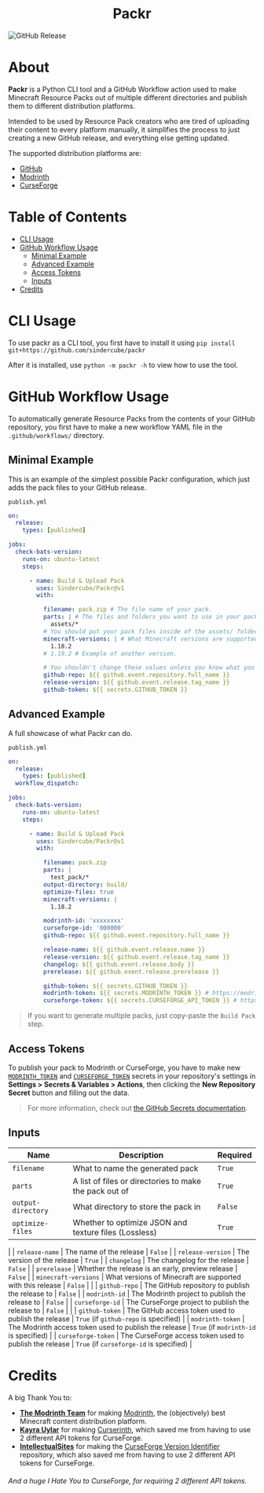 <p align="center">
  <h1 align="center"><b>Packr</b></h1>
  <img alt="GitHub Release" src="https://img.shields.io/github/v/release/Sindercube/Packr?include_prereleases">
</p>

# About

**Packr** is a Python CLI tool and a GitHub Workflow action used to make Minecraft Resource Packs out of multiple different directories and publish them to different distribution platforms.

Intended to be used by Resource Pack creators who are tired of uploading their content to every platform manually, it simplifies the process to just creating a new GitHub release, and everything else getting updated.

The supported distribution platforms are:
- [GitHub](https://github.com)
- [Modrinth](https://modrinth.com/)
- [CurseForge](https://curseforge.com/)

# Table of Contents 

- [CLI Usage](#cli-usage)
- [GitHub Workflow Usage](#github-workflow-usage)
  - [Minimal Example](#minimal-example)
  - [Advanced Example](#advanced-example)
  - [Access Tokens](#access-tokens)
  - [Inputs](#inputs)
- [Credits](#credits)

# CLI Usage

To use packr as a CLI tool, you first have to install it using `pip install git+https://github.com/sindercube/packr`

After it is installed, use `python -m packr -h` to view how to use the tool.

# GitHub Workflow Usage

<!--
> Click [here](https://github.com/Sorrowfall/RP-Example/generate) to create a new repository with the workflow already set up.
Remember to edit `.github/workflows/build-packs.yml` to set up packr correctly for your pack.
-->

To automatically generate Resource Packs from the contents of your GitHub repository, you first have to make a new workflow YAML file in the `.github/workflows/` directory.

## Minimal Example

This is an example of the simplest possible Packr configuration, which just adds the pack files to your GitHub release.

`publish.yml`
```yaml
on:
  release:
    types: [published]

jobs:
  check-bats-version:
    runs-on: ubuntu-latest
    steps:

      - name: Build & Upload Pack
        uses: Sindercube/Packr@v1
        with:

          filename: pack.zip # The file name of your pack.
          parts: | # The files and folders you want to use in your pack. Separated with new lines.
            assets/*
          # You should put your pack files inside of the assets/ folder, but you can change which folder is used with this. 
          minecraft-versions: | # What Minecraft versions are supported by your pack. Add every new version on a new line.
            1.18.2
          # 1.19.2 # Example of another version.

          # You shouldn't change these values unless you know what you're doing
          github-repo: ${{ github.event.repository.full_name }}
          release-version: ${{ github.event.release.tag_name }}
          github-token: ${{ secrets.GITHUB_TOKEN }}
```

## Advanced Example

A full showcase of what Packr can do.

`publish.yml`
```yaml
on:
  release:
    types: [published]
  workflow_dispatch:

jobs:
  check-bats-version:
    runs-on: ubuntu-latest
    steps:

      - name: Build & Upload Pack
        uses: Sindercube/Packr@v1
        with:

          filename: pack.zip
          parts: |
            test_pack/*
          output-directory: build/ 
          optimize-files: true
          minecraft-versions: |
            1.18.2

          modrinth-id: 'xxxxxxxx'
          curseforge-id: '000000'
          github-repo: ${{ github.event.repository.full_name }}

          release-name: ${{ github.event.release.name }}
          release-version: ${{ github.event.release.tag_name }}
          changelog: ${{ github.event.release.body }}
          prerelease: ${{ github.event.release.prerelease }}

          github-token: ${{ secrets.GITHUB_TOKEN }}
          modrinth-token: ${{ secrets.MODRINTH_TOKEN }} # https://modrinth.com/settings/account
          curseforge-token: ${{ secrets.CURSEFORGE_API_TOKEN }} # https://www.curseforge.com/account/api-tokens
```

> If you want to generate multiple packs, just copy-paste the `Build Pack` step.

## Access Tokens

To publish your pack to Modrinth or CurseForge, you have to make new [`MODRINTH_TOKEN`](https://modrinth.com/settings/account) and [`CURSEFORGE_TOKEN`](https://www.curseforge.com/account/api-tokens) secrets in your repository's settings in **Settings > Secrets & Variables > Actions**, then clicking the **New Repository Secret** button and filling out the data.

> For more information, check out [the GitHub Secrets documentation](https://docs.github.com/en/actions/security-guides/encrypted-secrets#creating-encrypted-secrets-for-a-repository).

## Inputs

| Name | Description | Required |
| - | - | - |
| `filename` | What to name the generated pack | `True` |
| `parts` | A list of files or directories to make the pack out of | `True` |
| `output-directory` | What directory to store the pack in | `False` |
| `optimize-files` | Whether to optimize JSON and texture files (Lossless) | `True` |
|
| `release-name` | The name of the release | `False` |
| `release-version` | The version of the release | `True` |
| `changelog` | The changelog for the release | `False` |
| `prerelease` | Whether the release is an early, preview release | `False` |
| `minecraft-versions` | What versions of Minecraft are supported with this release | `False` |
|
| `github-repo` | The GitHub repository to publish the release to | `False` |
| `modrinth-id` | The Modrinth project to publish the release to | `False` |
| `curseforge-id` | The CurseForge project to publish the release to | `False` |
|
| `github-token` | The GitHub access token used to publish the release | `True` (if `github-repo` is specified) |
| `modrinth-token` | The Modrinth access token used to publish the release | `True` (if `modrinth-id` is specified) |
| `curseforge-token` | The CurseForge access token used to publish the release | `True` (if `curseforge-id` is specified) |

# Credits

A big Thank You to:
- [**The Modrinth Team**](https://github.com/orgs/modrinth/people) for making [Modrinth](https://modrinth.com/), the (objectively) best Minecraft content distribution platform.
- [**Kayra Uylar**](https://github.com/kuylar) for making [Curserinth](https://curserinth.kuylar.dev/), which saved me from having to use 2 different API tokens for CurseForge.
- [**IntellectualSites**](https://github.com/IntellectualSites) for making the [CurseForge Version Identifier](https://github.com/IntellectualSites/CurseForge-version-identifier) repository, which also saved me from having to use 2 different API tokens for CurseForge.

###### And a huge I Hate You to CurseForge, for requiring 2 different API tokens.